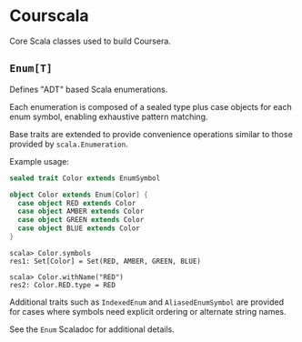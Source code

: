 Courscala
=========

Core Scala classes used to build Coursera.

`Enum[T]`
---------

Defines "ADT" based Scala enumerations.

Each enumeration is composed of a sealed type plus case objects for each enum symbol,
enabling exhaustive pattern matching.

Base traits are extended to provide convenience operations similar to those provided
by `scala.Enumeration`.

Example usage:

```scala
sealed trait Color extends EnumSymbol

object Color extends Enum[Color] {
  case object RED extends Color
  case object AMBER extends Color
  case object GREEN extends Color
  case object BLUE extends Color
}
```

```
scala> Color.symbols
res1: Set[Color] = Set(RED, AMBER, GREEN, BLUE)

scala> Color.withName("RED")
res2: Color.RED.type = RED
```

Additional traits such as `IndexedEnum` and `AliasedEnumSymbol` are provided
for cases where symbols need explicit ordering or alternate string names.

See the `Enum` Scaladoc for additional details.
